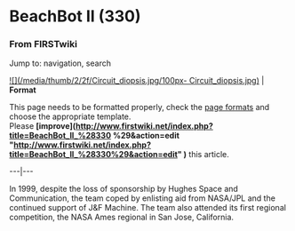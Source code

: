 # BeachBot II (330)

### From FIRSTwiki

Jump to: navigation, search

[![](/media/thumb/2/2f/Circuit_diopsis.jpg/100px-
Circuit_diopsis.jpg)](Image:Circuit_diopsis.jpg "" ) |  **Format**  

This page needs to be formatted properly, check the [page
formats](FIRSTwiki:Page_formats "FIRSTwiki:Page formats" ) and
choose the appropriate template.  
Please **[improve](http://www.firstwiki.net/index.php?title=BeachBot_II_%28330
%29&action=edit
"http://www.firstwiki.net/index.php?title=BeachBot_II_%28330%29&action=edit"
)** this article.  
  
---|---  
  
  
In 1999, despite the loss of sponsorship by Hughes Space and Communication,
the team coped by enlisting aid from NASA/JPL and the continued support of
J&amp;F Machine. The team also attended its first regional competition, the
NASA Ames regional in San Jose, California.

